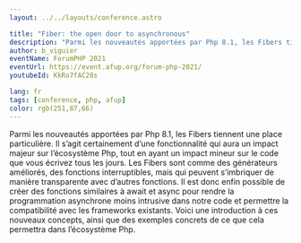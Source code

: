 ```yaml
---
layout: ../../layouts/conference.astro

title: "Fiber: the open door to asynchronous"
description: "Parmi les nouveautés apportées par Php 8.1, les Fibers tiennent une place particulière. Il s’agit certainement d’une fonctionnalité qui aura un impact majeur sur l’écosystème Php, tout en ayant un impact mineur sur le code que vous écrivez tous les jours. Les Fibers sont comme des générateurs améliorés, des fonctions interruptibles, mais qui peuvent s’imbriquer de manière transparente avec d’autres fonctions. Il est donc enfin possible de créer des fonctions similaires à await et async pour rendre la programmation asynchrone moins intrusive dans notre code et permettre la compatibilité avec les frameworks existants. Voici une introduction à ces nouveaux concepts, ainsi que des exemples concrets de ce que cela permettra dans l’écosystème Php."
author: b_viguier
eventName: ForumPHP 2021
eventUrl: https://event.afup.org/forum-php-2021/
youtubeId: KkRo7fAC28s

lang: fr
tags: [conference, php, afup]
color: rgb(251,87,66)
---
```


Parmi les nouveautés apportées par Php 8.1, les Fibers tiennent une place particulière. Il s’agit certainement d’une fonctionnalité qui aura un impact majeur sur l’écosystème Php, tout en ayant un impact mineur sur le code que vous écrivez tous les jours. Les Fibers sont comme des générateurs améliorés, des fonctions interruptibles, mais qui peuvent s’imbriquer de manière transparente avec d’autres fonctions. Il est donc enfin possible de créer des fonctions similaires à await et async pour rendre la programmation asynchrone moins intrusive dans notre code et permettre la compatibilité avec les frameworks existants. Voici une introduction à ces nouveaux concepts, ainsi que des exemples concrets de ce que cela permettra dans l’écosystème Php.
